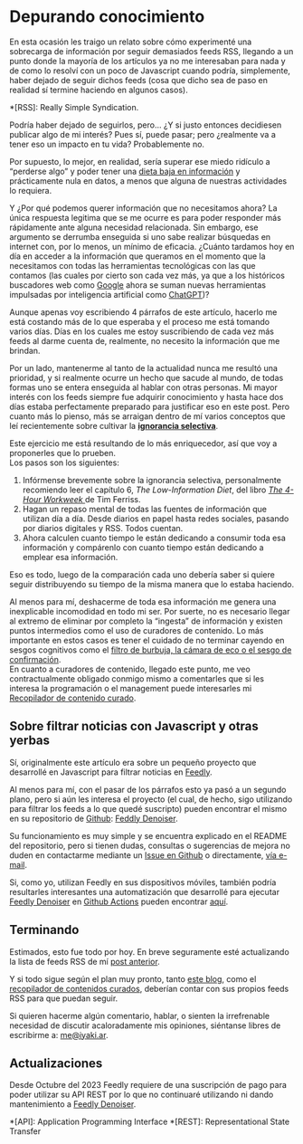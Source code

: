 ﻿# Depurando conocimiento

En esta ocasión les traigo un relato sobre cómo experimenté una sobrecarga de
información por seguir demasiados feeds RSS, llegando a un punto donde la
mayoría de los artículos ya no me interesaban para nada y de como lo resolví
con un poco de Javascript cuando podría, simplemente, haber dejado de seguir
dichos feeds (cosa que dicho sea de paso en realidad sí termine haciendo en
algunos casos).

*[RSS]: Really Simple Syndication.

Podría haber dejado de seguirlos, pero… ¿Y si justo entonces decidiesen publicar
algo de mi interés? Pues sí, puede pasar; pero ¿realmente va a tener eso un
impacto en tu vida? Probablemente no.

Por supuesto, lo mejor, en realidad, sería superar ese miedo ridículo a
“perderse algo” y poder tener una [dieta baja en información](https://manhattanmentalhealthcounseling.com/the-benefits-of-a-low-information-diet-for-people-with-mental-health-issues/)
y prácticamente nula en datos, a menos que alguna de nuestras actividades
lo requiera.

Y ¿Por qué podemos querer información que no necesitamos ahora? La única
respuesta legitima que se me ocurre es para poder responder más rápidamente ante
alguna necesidad relacionada. Sin embargo, ese argumento se derrumba enseguida
si uno sabe realizar búsquedas en internet con, por lo menos, un mínimo de
eficacia. ¿Cuánto tardamos hoy en día en acceder a la información que queramos
en el momento que la necesitamos con todas las herramientas tecnológicas con las
que contamos (las cuales por cierto son cada vez más, ya que a los históricos
buscadores web como [Google](https://www.google.com/) ahora se suman nuevas
herramientas impulsadas por inteligencia artificial como [ChatGPT](https://chat.openai.com/))?

Aunque apenas voy escribiendo 4 párrafos de este artículo, hacerlo me está
costando más de lo que esperaba y el proceso me está tomando varios días. Días
en los cuales me estoy suscribiendo de cada vez más feeds al darme cuenta de,
realmente, no necesito la información que me brindan.

Por un lado, mantenerme al tanto de la actualidad nunca me resultó una
prioridad, y si realmente ocurre un hecho que sacude al mundo, de todas formas
uno se entera enseguida al hablar con otras personas.
Mi mayor interés con los feeds siempre fue adquirir conocimiento y hasta hace
dos días estaba perfectamente preparado para justificar eso en este post. Pero
cuanto más lo pienso, más se arraigan dentro de mí varios conceptos que leí
recientemente sobre cultivar la [**ignorancia selectiva**](https://nesslabs.com/selective-ignorance).

Este ejercicio me está resultando de lo más enriquecedor, así que voy a
proponerles que lo prueben.  
Los pasos son los siguientes:

1. Infórmense brevemente sobre la ignorancia selectiva, personalmente recomiendo
  leer el capítulo 6, *The Low-Information Diet*, del libro
  *[The 4-Hour Workweek ](https://www.goodreads.com/es/book/show/368593.The_4_Hour_Workweek)*
  de Tim Ferriss.
2. Hagan un repaso mental de todas las fuentes de información que utilizan día
  a día. Desde diarios en papel hasta redes sociales, pasando por diarios
  digitales y RSS. Todos cuentan.
3. Ahora calculen cuanto tiempo le están dedicando a consumir toda esa
  información y compárenlo con cuanto tiempo están dedicando a emplear esa
  información.

Eso es todo, luego de la comparación cada uno debería saber si quiere seguir
distribuyendo su tiempo de la misma manera que lo estaba haciendo.

Al menos para mí, deshacerme de toda esa información me genera una inexplicable
incomodidad en todo mi ser. Por suerte, no es necesario llegar al extremo de
eliminar por completo la “ingesta” de información y existen puntos intermedios
como el uso de curadores de contenido. Lo más importante en estos casos es tener
el cuidado de no terminar cayendo en sesgos cognitivos como el
[filtro de burbuja, la cámara de eco o el sesgo de confirmación](https://elvisitantedigital.com/camaras-de-eco-filtros-burbuja-sesgo-de-confirmacion/).  
En cuanto a curadores de contenido, llegado este punto, me veo contractualmente
obligado conmigo mismo a comentarles que si les interesa la programación o el
management puede interesarles mi [Recopilador de contenido curado](/curated.html).

## Sobre filtrar noticias con Javascript y otras yerbas

Sí, originalmente este artículo era sobre un pequeño proyecto que desarrollé en
Javascript para filtrar noticias en [Feedly](https://feedly.com/).

Al menos para mí, con el pasar de los párrafos esto ya pasó a un segundo plano,
pero si aún les interesa el proyecto (el cual, de hecho, sigo utilizando para
filtrar los feeds a lo que quedé suscripto) pueden encontrar el mismo en su
repositorio de [Github](https://github.com/): [Feddly Denoiser](https://github.com/iyaki/feedly-denoiser).

Su funcionamiento es muy simple y se encuentra explicado en el README del
repositorio, pero si tienen dudas, consultas o sugerencias de mejora no duden en
contactarme mediante un [Issue en Github](https://github.com/iyaki/feedly-denoiser/issues)
o directamente, [vía e-mail](mailto:me@iyaki.ar).

Si, como yo, utilizan Feedly en sus dispositivos móviles, también podría
resultarles interesantes una automatización que desarrollé para ejecutar
[Feedly Denoiser](https://github.com/iyaki/feedly-denoiser) en
[Github Actions](https://github.com/features/actions) pueden encontrar [aquí](https://github.com/iyaki/feedly-denoiser-automation).

## Terminando

Estimados, esto fue todo por hoy. En breve seguramente esté actualizando la
lista de feeds RSS de mí [post anterior](/posts/20230514_reuniendo_conocimiento.html).

Y si todo sigue según el plan muy pronto, tanto [este blog](/blog.html), como el
[recopilador de contenidos curados](/curated.html), deberían contar con sus
propios feeds RSS para que puedan seguir.

Si quieren hacerme algún comentario, hablar, o sienten la irrefrenable necesidad
de discutir acaloradamente mis opiniones, siéntanse libres de escribirme a: me@iyaki.ar.

## Actualizaciones

Desde Octubre del 2023 Feedly requiere de una suscripción de pago para poder
utilizar su API REST por lo que no continuaré utilizando ni dando mantenimiento
a [Feedly Denoiser](https://github.com/iyaki/feedly-denoiser).

*[API]: Application Programming Interface
*[REST]: Representational State Transfer

